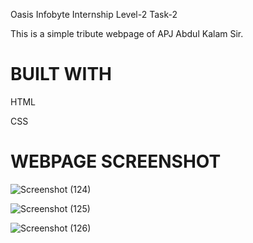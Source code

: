 Oasis Infobyte Internship Level-2 Task-2

This is a simple tribute webpage of APJ Abdul Kalam Sir.

# BUILT WITH
HTML

CSS


# WEBPAGE SCREENSHOT
![Screenshot (124)](https://github.com/Mohideen721/OIBSIP3/assets/113091477/f2b396a8-8e63-41c3-a89a-2b3616b1e734)

![Screenshot (125)](https://github.com/Mohideen721/OIBSIP3/assets/113091477/45ebe901-1a51-4037-a978-e22e5c6f9937)

![Screenshot (126)](https://github.com/Mohideen721/OIBSIP3/assets/113091477/b7333525-5f4f-4529-bc0c-af1e2df92d08)



